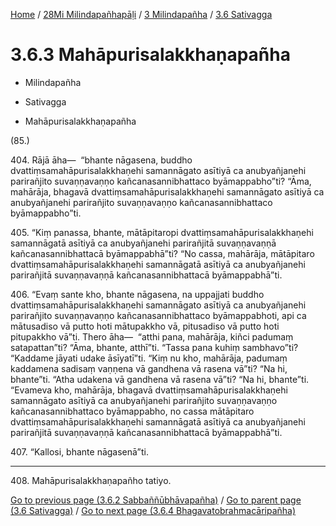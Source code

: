 
[Home](/) / [28Mi Milindapañhapāḷi](../../../28Mi.md) / [3 Milindapañha](../../3.md) / [3.6 Sativagga](../3.6.md)

# 3.6.3 Mahāpurisalakkhaṇapañha

* Milindapañha

* Sativagga

* Mahāpurisalakkhaṇapañha

(85.)

404\. Rājā āha—  “bhante nāgasena, buddho dvattiṃsamahāpurisalakkhaṇehi samannāgato asītiyā ca anubyañjanehi parirañjito suvaṇṇavaṇṇo kañcanasannibhattaco byāmappabho”ti? “Āma, mahārāja, bhagavā dvattiṃsamahāpurisalakkhaṇehi samannāgato asītiyā ca anubyañjanehi parirañjito suvaṇṇavaṇṇo kañcanasannibhattaco byāmappabho”ti.

405\. “Kiṃ panassa, bhante, mātāpitaropi dvattiṃsamahāpurisalakkhaṇehi samannāgatā asītiyā ca anubyañjanehi parirañjitā suvaṇṇavaṇṇā kañcanasannibhattacā byāmappabhā”ti? “No cassa, mahārāja, mātāpitaro dvattiṃsamahāpurisalakkhaṇehi samannāgatā asītiyā ca anubyañjanehi parirañjitā suvaṇṇavaṇṇā kañcanasannibhattacā byāmappabhā”ti.

406\. “Evaṃ sante kho, bhante nāgasena, na uppajjati buddho dvattiṃsamahāpurisalakkhaṇehi samannāgato asītiyā ca anubyañjanehi parirañjito suvaṇṇavaṇṇo kañcanasannibhattaco byāmappabhoti, api ca mātusadiso vā putto hoti mātupakkho vā, pitusadiso vā putto hoti pitupakkho vā”ti. Thero āha—  “atthi pana, mahārāja, kiñci padumaṃ satapattan”ti? “Āma, bhante, atthī”ti. “Tassa pana kuhiṃ sambhavo”ti? “Kaddame jāyati udake āsīyatī”ti. “Kiṃ nu kho, mahārāja, padumaṃ kaddamena sadisaṃ vaṇṇena vā gandhena vā rasena vā”ti? “Na hi, bhante”ti. “Atha udakena vā gandhena vā rasena vā”ti? “Na hi, bhante”ti. “Evameva kho, mahārāja, bhagavā dvattiṃsamahāpurisalakkhaṇehi samannāgato asītiyā ca anubyañjanehi parirañjito suvaṇṇavaṇṇo kañcanasannibhattaco byāmappabho, no cassa mātāpitaro dvattiṃsamahāpurisalakkhaṇehi samannāgatā asītiyā ca anubyañjanehi parirañjitā suvaṇṇavaṇṇā kañcanasannibhattacā byāmappabhā”ti.

407\. “Kallosi, bhante nāgasenā”ti.

---

408\. Mahāpurisalakkhaṇapañho tatiyo.



[Go to previous page (3.6.2 Sabbaññūbhāvapañha)](3.6.2.md) / [Go to parent page (3.6 Sativagga)](../3.6.md) / [Go to next page (3.6.4 Bhagavatobrahmacāripañha)](3.6.4.md)


